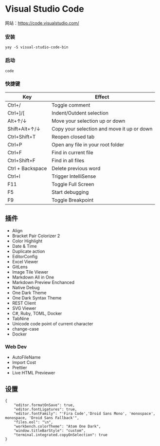 # Visual Studio Code

网站：https://code.visualstudio.com/

### 安装

```
yay -S visual-studio-code-bin
```

### 启动

```
code
```

### 快捷键

| Key              | Effect                                     |
| ---------------- | ------------------------------------------ |
| Ctrl+/           | Toggle comment                             |
| Ctrl+]/[         | Indent/Outdent selection                   |
| Alt+↑/↓          | Move your selection up or down             |
| Shift+Alt+↑/↓    | Copy your selection and move it up or down |
| Ctrl+Shift+T     | Reopen closed tab                          |
| Ctrl+P           | Open any file in your root folder          |
| Ctrl+F           | Find in current file                       |
| Ctrl+Shift+F     | Find in all files                          |
| Ctrl + Backspace | Delete previous word                       |
| Ctrl+I           | Trigger IntelliSense                       |
| F11              | Toggle Full Screen                         |
| F5               | Start debugging                            |
| F9               | Toggle Breakpoint                          |

## 插件

- Align
- Bracket Pair Colorizer 2
- Color Highlight
- Date & Time
- Duplicate action
- EditorConfig
- Excel Viewer
- GitLens
- Image Tile Viewer
- Markdown All in One
- Markdown Preview Enchanced
- Native Debug
- One Dark Theme
- One Dark Syntax Theme
- REST Client
- SVG Viewer
- C#, Ruby, TOML, Docker
- TabNine
- Unicode code point of current character
- change-case
- Docker

### Web Dev

- AutoFileName
- Import Cost
- Prettier
- Live HTML Previewer

## 设置

```
{
    "editor.formatOnSave": true,
    "editor.fontLigatures": true,
    "editor.fontFamily": "'Fira Code','Droid Sans Mono', 'monospace', monospace, 'Droid Sans Fallback'",
    "files.eol": "\n",
    "workbench.colorTheme": "Atom One Dark",
    "window.titleBarStyle": "custom",
    "terminal.integrated.copyOnSelection": true
}
```
